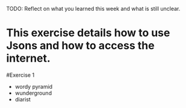 TODO: Reflect on what you learned this week and what is still unclear.
# This exercise details how to use Jsons and how to access the internet.

#Exercise 1
- wordy pyramid
- wunderground
- diarist

